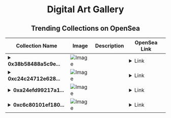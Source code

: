 <div align="center">

# Digital Art Gallery

## Trending Collections on OpenSea

| Collection Name                       | Image                                                                                     | Description                       | OpenSea Link                                                                                          |
|---------------------------------------|-------------------------------------------------------------------------------------------|-----------------------------------|--------------------------------------------------------------------------------------------------------|
| **<details><summary>0x38b58488a5c9e...</summary>0x38b58488a5c9e03cf009d95961ef8621fc8ffac1</details>** | ![Image](https://i2.seadn.io/optimism/0xf2bc31a6b37c6b4ab676fb38aa5a5960847d1b6a/e7569628e409429926c9300e776192/63e7569628e409429926c9300e776192.png?w=200&auto=format) |  | <details><summary>Link</summary>[0x38b58488a5c9e03cf009d95961ef8621fc8ffac1](https://opensea.io/collection/0x38b58488a5c9e03cf009d95961ef8621fc8ffac1)</details> |
| **<details><summary>0xc24c24712e628...</summary>0xc24c24712e6289e91fd8220c7f69a0be99230136</details>** | ![Image](https://i2.seadn.io/optimism/0xf2bc31a6b37c6b4ab676fb38aa5a5960847d1b6a/e7569628e409429926c9300e776192/63e7569628e409429926c9300e776192.png?w=200&auto=format) |  | <details><summary>Link</summary>[0xc24c24712e6289e91fd8220c7f69a0be99230136](https://opensea.io/collection/0xc24c24712e6289e91fd8220c7f69a0be99230136)</details> |
| **<details><summary>0xa24efd99217a1...</summary>0xa24efd99217a1447eccf1ebbbad10fd0e192571e</details>** | ![Image](https://i2.seadn.io/optimism/0xba98927f2f39a09e59140f19aedce516fd371d40/cd2299dec56bdce6b02fe7297fe1d2/44cd2299dec56bdce6b02fe7297fe1d2.gif?w=200&auto=format) |  | <details><summary>Link</summary>[0xa24efd99217a1447eccf1ebbbad10fd0e192571e](https://opensea.io/collection/0xa24efd99217a1447eccf1ebbbad10fd0e192571e)</details> |
| **<details><summary>0xc6c80101ef180...</summary>0xc6c80101ef180b75dab8969656b7efa35d5e0832</details>** | ![Image](https://i2.seadn.io/optimism/0xf2bc31a6b37c6b4ab676fb38aa5a5960847d1b6a/e7569628e409429926c9300e776192/63e7569628e409429926c9300e776192.png?w=200&auto=format) |  | <details><summary>Link</summary>[0xc6c80101ef180b75dab8969656b7efa35d5e0832](https://opensea.io/collection/0xc6c80101ef180b75dab8969656b7efa35d5e0832)</details> |

</div>